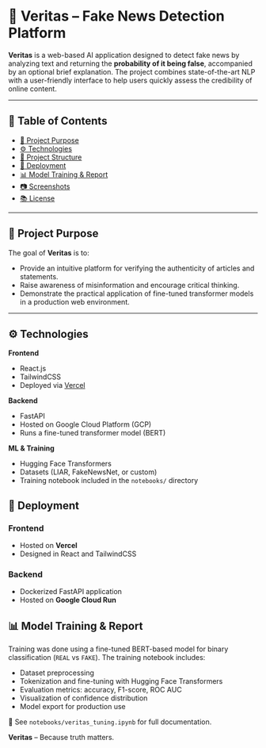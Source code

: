 # 🧠 Veritas – Fake News Detection Platform

**Veritas** is a web-based AI application designed to detect fake news by analyzing text and returning the **probability of it being false**, accompanied by an optional brief explanation. The project combines state-of-the-art NLP with a user-friendly interface to help users quickly assess the credibility of online content.

---

## 📌 Table of Contents

- [🎯 Project Purpose](#-project-purpose)
- [⚙️ Technologies](#-technologies)
- [📁 Project Structure](#-project-structure)
- [🚀 Deployment](#-deployment)
- [📊 Model Training & Report](#-model-training--report)
- [📷 Screenshots](#-screenshots)
- [📚 License](#-license)

---

## 🎯 Project Purpose

The goal of **Veritas** is to:
- Provide an intuitive platform for verifying the authenticity of articles and statements.
- Raise awareness of misinformation and encourage critical thinking.
- Demonstrate the practical application of fine-tuned transformer models in a production web environment.

---

## ⚙️ Technologies

**Frontend**
- React.js
- TailwindCSS
- Deployed via [Vercel](https://vercel.com)

**Backend**
- FastAPI
- Hosted on Google Cloud Platform (GCP)
- Runs a fine-tuned transformer model (BERT)

**ML & Training**
- Hugging Face Transformers
- Datasets (LIAR, FakeNewsNet, or custom)
- Training notebook included in the `notebooks/` directory

## 🚀 Deployment

### Frontend
- Hosted on **Vercel**
- Designed in React and TailwindCSS

### Backend
- Dockerized FastAPI application
- Hosted on **Google Cloud Run**

## 📊 Model Training & Report

Training was done using a fine-tuned BERT-based model for binary classification (`REAL` vs `FAKE`). The training notebook includes:

- Dataset preprocessing
- Tokenization and fine-tuning with Hugging Face Transformers
- Evaluation metrics: accuracy, F1-score, ROC AUC
- Visualization of confidence distribution
- Model export for production use

📁 See `notebooks/veritas_tuning.ipynb` for full documentation.

**Veritas** – Because truth matters.
